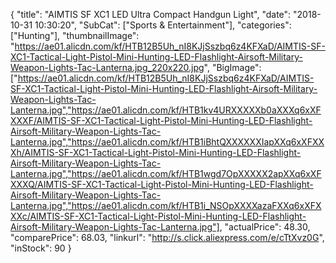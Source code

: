 {
	"title": "AIMTIS SF XC1 LED Ultra Compact Handgun Light",
	"date": "2018-10-31 10:30:20",
	"SubCat": ["Sports & Entertainment"],
	"categories": ["Hunting"],
	"thumbnailImage": "https://ae01.alicdn.com/kf/HTB12B5Uh_nI8KJjSszbq6z4KFXaD/AIMTIS-SF-XC1-Tactical-Light-Pistol-Mini-Hunting-LED-Flashlight-Airsoft-Military-Weapon-Lights-Tac-Lanterna.jpg_220x220.jpg",
	"BigImage": ["https://ae01.alicdn.com/kf/HTB12B5Uh_nI8KJjSszbq6z4KFXaD/AIMTIS-SF-XC1-Tactical-Light-Pistol-Mini-Hunting-LED-Flashlight-Airsoft-Military-Weapon-Lights-Tac-Lanterna.jpg","https://ae01.alicdn.com/kf/HTB1kv4URXXXXXb0aXXXq6xXFXXXF/AIMTIS-SF-XC1-Tactical-Light-Pistol-Mini-Hunting-LED-Flashlight-Airsoft-Military-Weapon-Lights-Tac-Lanterna.jpg","https://ae01.alicdn.com/kf/HTB1iBhtQXXXXXXIapXXq6xXFXXXh/AIMTIS-SF-XC1-Tactical-Light-Pistol-Mini-Hunting-LED-Flashlight-Airsoft-Military-Weapon-Lights-Tac-Lanterna.jpg","https://ae01.alicdn.com/kf/HTB1wgd7OpXXXXX2apXXq6xXFXXXQ/AIMTIS-SF-XC1-Tactical-Light-Pistol-Mini-Hunting-LED-Flashlight-Airsoft-Military-Weapon-Lights-Tac-Lanterna.jpg","https://ae01.alicdn.com/kf/HTB1i_NSOpXXXXazaFXXq6xXFXXXc/AIMTIS-SF-XC1-Tactical-Light-Pistol-Mini-Hunting-LED-Flashlight-Airsoft-Military-Weapon-Lights-Tac-Lanterna.jpg"],
	"actualPrice": 48.30,
	"comparePrice": 68.03,
	"linkurl": "http://s.click.aliexpress.com/e/cTtXvz0G",
	"inStock": 90
}
